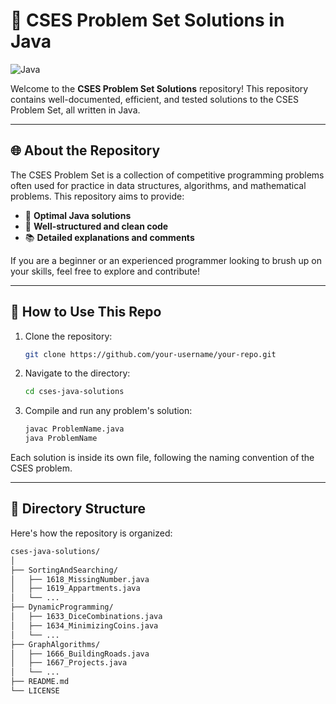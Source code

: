 # 🌟 CSES Problem Set Solutions in Java

![Java](https://img.shields.io/badge/Java-%23ED8B00.svg?style=flat-square&logo=java&logoColor=white)

Welcome to the **CSES Problem Set Solutions** repository! This repository contains well-documented, efficient, and tested solutions to the CSES Problem Set, all written in Java.

---

## 🌐 About the Repository

The CSES Problem Set is a collection of competitive programming problems often used for practice in data structures, algorithms, and mathematical problems. This repository aims to provide:

- 🎯 **Optimal Java solutions**
- 📄 **Well-structured and clean code**
- 📚 **Detailed explanations and comments**

If you are a beginner or an experienced programmer looking to brush up on your skills, feel free to explore and contribute!

---

## 🚀 How to Use This Repo

1. Clone the repository:
    ```bash
    git clone https://github.com/your-username/your-repo.git
    ```
2. Navigate to the directory:
    ```bash
    cd cses-java-solutions
    ```
3. Compile and run any problem's solution:
    ```bash
    javac ProblemName.java
    java ProblemName
    ```

Each solution is inside its own file, following the naming convention of the CSES problem.

---

## 📂 Directory Structure

Here's how the repository is organized:

```bash
cses-java-solutions/
│
├── SortingAndSearching/
│   ├── 1618_MissingNumber.java
│   ├── 1619_Appartments.java
│   └── ...
├── DynamicProgramming/
│   ├── 1633_DiceCombinations.java
│   ├── 1634_MinimizingCoins.java
│   └── ...
├── GraphAlgorithms/
│   ├── 1666_BuildingRoads.java
│   ├── 1667_Projects.java
│   └── ...
├── README.md
└── LICENSE